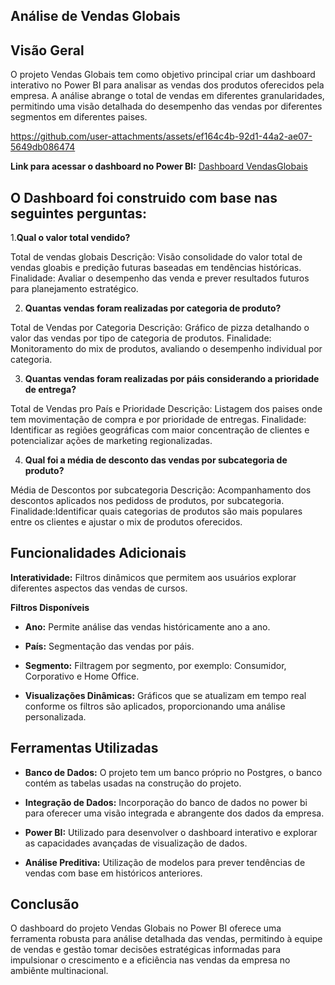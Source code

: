## Análise de Vendas Globais

## Visão Geral
O projeto Vendas Globais tem como objetivo principal criar um dashboard interativo no Power BI para analisar as vendas dos produtos oferecidos pela empresa. A análise abrange o total de vendas em diferentes granularidades, permitindo uma visão detalhada do desempenho das vendas por diferentes segmentos em diferentes paises.

https://github.com/user-attachments/assets/ef164c4b-92d1-44a2-ae07-5649db086474

**Link para acessar o dashboard no Power BI:** [Dashboard VendasGlobais](https://app.powerbi.com/view?r=eyJrIjoiYmRmMWNmYWQtM2NiNC00MjAyLWI4NDItMjUyMDc2NzQxNDYxIiwidCI6IjE3YzQwY2IwLTI2NmItNGViOC1iMTdjLTZkYzYyMTc4ZDcxOCJ9)

## O Dashboard foi construido com base nas seguintes perguntas:

1.**Qual o valor total vendido?**

Total de vendas globais
Descrição: Visão consolidade do valor total de vendas gloabis e predição futuras baseadas em tendências históricas.
Finalidade: Avaliar o desempenho das venda e prever resultados futuros para planejamento estratégico.


2. **Quantas vendas foram realizadas por categoria de produto?**

Total de Vendas por Categoria
Descrição: Gráfico de pizza detalhando o valor das vendas por tipo de categoria de produtos.
Finalidade: Monitoramento do mix de produtos, avaliando o desempenho individual por categoria.

3. **Quantas vendas foram realizadas por páis considerando a prioridade de entrega?**

Total de Vendas pro País e Prioridade
Descrição: Listagem dos paises onde tem movimentação de compra e por prioridade de entregas.
Finalidade: Identificar as regiões geográficas com maior concentração de clientes e potencializar ações de marketing regionalizadas.

4. **Qual foi a média de desconto das vendas por subcategoria de produto?**

Média de Descontos por subcategoria
Descrição: Acompanhamento dos descontos aplicados nos pedidoss de produtos, por subcategoria.
Finalidade:Identificar quais categorias de produtos são mais populares entre os clientes e ajustar o mix de produtos oferecidos.

## Funcionalidades Adicionais

**Interatividade:** Filtros dinâmicos que permitem aos usuários explorar diferentes aspectos das vendas de cursos.

**Filtros Disponíveis**
   - **Ano:** Permite análise das vendas históricamente ano a ano.
   - **País:** Segmentação das vendas por páis.
   - **Segmento:** Filtragem por segmento, por exemplo: Consumidor, Corporativo e Home Office.


- **Visualizações Dinâmicas:** Gráficos que se atualizam em tempo real conforme os filtros são aplicados, proporcionando uma análise personalizada.

## Ferramentas Utilizadas

- **Banco de Dados:** O projeto tem um banco próprio no Postgres, o banco contém as tabelas usadas na construção do projeto.

- **Integração de Dados:** Incorporação do banco de dados no power bi para oferecer uma visão integrada e abrangente dos dados da empresa.

- **Power BI:** Utilizado para desenvolver o dashboard interativo e explorar as capacidades avançadas de visualização de dados.

- **Análise Preditiva:** Utilização de modelos para prever tendências de vendas com base em históricos anteriores.

## Conclusão

O dashboard do projeto Vendas Globais no Power BI oferece uma ferramenta robusta para análise detalhada das vendas, permitindo à equipe de vendas e gestão tomar decisões estratégicas informadas para impulsionar o crescimento e a eficiência nas vendas da empresa no ambiênte multinacional.
